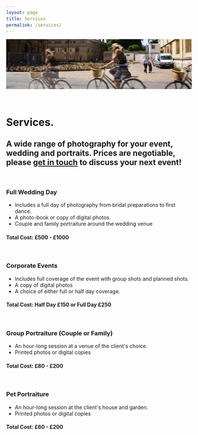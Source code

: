 ```yaml
---
layout: page
title: Services
permalink: /services/
---
```


![Photo of City Cyclist](/assets/img/bike-header.jpg "Photo of City Cyclist")

<br>

# Services.

## A wide range of photography for your event, wedding and portraits. Prices are negotiable, please [get in touch](/contact) to discuss your next event!

<br>

### Full Wedding Day

* Includes a full day of photography from bridal preparations to first dance.
* A photo-book or copy of digital photos.
* Couple and family portraiture around the wedding venue

#### **Total Cost:** £500 - £1000 

<br>

### Corporate Events

* Includes full coverage of the event with group shots and planned shots.
* A copy of digital photos
* A choice of either full or half day coverage.

#### **Total Cost:** Half Day £150 or Full Day £250

<br>

### Group Portraiture (Couple or Family)

* An hour-long session at a venue of the client's choice.
* Printed photos or digital copies 

#### **Total Cost:** £80 - £200

<br>

### Pet Portraiture

* An hour-long session at the client's house and garden.
* Printed photos or digital copies 

#### **Total Cost:** £60 - £200
